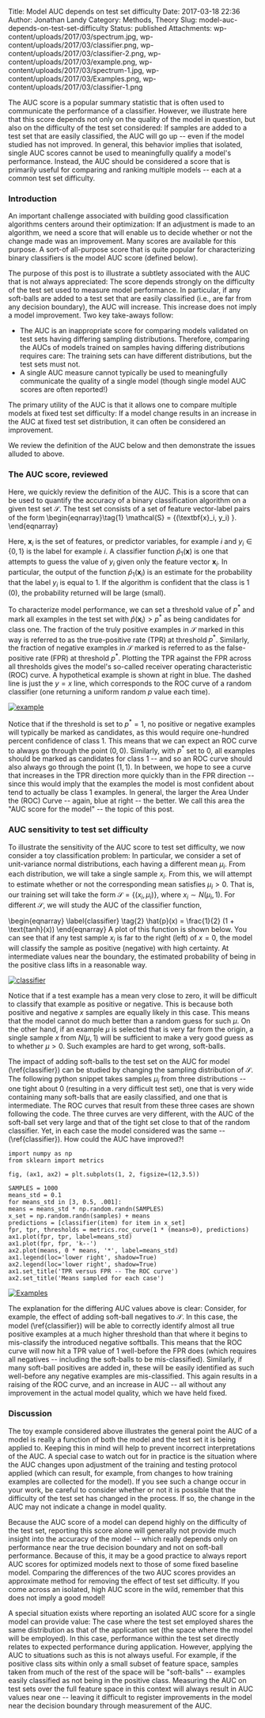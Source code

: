 Title: Model AUC depends on test set difficulty
Date: 2017-03-18 22:36
Author: Jonathan Landy
Category: Methods, Theory
Slug: model-auc-depends-on-test-set-difficulty
Status: published
Attachments: wp-content/uploads/2017/03/spectrum.jpg, wp-content/uploads/2017/03/classifier.png, wp-content/uploads/2017/03/classifier-2.png, wp-content/uploads/2017/03/example.png, wp-content/uploads/2017/03/spectrum-1.jpg, wp-content/uploads/2017/03/Examples.png, wp-content/uploads/2017/03/classifier-1.png

The AUC score is a popular summary statistic that is often used to communicate the performance of a classifier. However, we illustrate here that this score depends not only on the quality of the model in question, but also on the difficulty of the test set considered: If samples are added to a test set that are easily classified, the AUC will go up -- even if the model studied has not improved. In general, this behavior implies that isolated, single AUC scores cannot be used to meaningfully qualify a model's performance. Instead, the AUC should be considered a score that is primarily useful for comparing and ranking multiple models -- each at a common test set difficulty.





### Introduction

An important challenge associated with building good classification algorithms centers around their optimization: If an adjustment is made to an algorithm, we need a score that will enable us to decide whether or not the change made was an improvement. Many scores are available for this purpose. A sort-of all-purpose score that is quite popular for characterizing binary classifiers is the model AUC score (defined below).

The purpose of this post is to illustrate a subtlety associated with the AUC that is not always appreciated: The score depends strongly on the difficulty of the test set used to measure model performance. In particular, if any soft-balls are added to a test set that are easily classified (i.e., are far from any decision boundary), the AUC will increase. This increase does not imply a model improvement. Two key take-aways follow:

-   The AUC is an inappropriate score for comparing models validated on test sets having differing sampling distributions. Therefore, comparing the AUCs of models trained on samples having differing distributions requires care: The training sets can have different distributions, but the test sets must not.
-   A single AUC measure cannot typically be used to meaningfully communicate the quality of a single model (though single model AUC scores are often reported!)

The primary utility of the AUC is that it allows one to compare multiple models at fixed test set difficulty: If a model change results in an increase in the AUC at fixed test set distribution, it can often be considered an improvement.

We review the definition of the AUC below and then demonstrate the issues alluded to above.

### The AUC score, reviewed

Here, we quickly review the definition of the AUC. This is a score that can be used to quantify the accuracy of a binary classification algorithm on a given test set $\mathcal{S}$. The test set consists of a set of feature vector-label pairs of the form
\begin{eqnarray}\tag{1}
\mathcal{S} = \{(\textbf{x}_i, y_i) \}.
\end{eqnarray}

Here, $\textbf{x}_i$ is the set of features, or predictor variables, for example $i$ and $y_i \in \{0,1 \}$ is the label for example $i$. A classifier function $\hat{p}_1(\textbf{x})$ is one that attempts to guess the value of $y_i$ given only the feature vector $\textbf{x}_i$. In particular, the output of the function $\hat{p}_1(\textbf{x}_i)$ is an estimate for the probability that the label $y_i$ is equal to $1$. If the algorithm is confident that the class is $1$ ($0$), the probability returned will be large (small).

To characterize model performance, we can set a threshold value of $p^*$ and mark all examples in the test set with $\hat{p}(\textbf{x}_i) > p^*$ as being candidates for class one. The fraction of the truly positive examples in $\mathcal{S}$ marked in this way is referred to as the true-positive rate (TPR) at threshold $p^*$. Similarly, the fraction of negative examples in $\mathcal{S}$ marked is referred to as the false-positive rate (FPR) at threshold $p^*$. Plotting the TPR against the FPR across all thresholds gives the model's so-called receiver operating characteristic (ROC) curve. A hypothetical example is shown at right in blue. The dashed line is just the $y=x$ line, which corresponds to the ROC curve of a random classifier (one returning a uniform random $p$ value each time).

[![example]({static}/wp-content/uploads/2017/03/example.png)]({static}/wp-content/uploads/2017/03/example.png)

Notice that if the threshold is set to $p^* = 1$, no positive or negative examples will typically be marked as candidates, as this would require one-hundred percent confidence of class $1$. This means that we can expect an ROC curve to always go through the point $(0,0)$. Similarly, with $p^*$ set to $0$, all examples should be marked as candidates for class $1$ -- and so an ROC curve should also always go through the point $(1,1)$. In between, we hope to see a curve that increases in the TPR direction more quickly than in the FPR direction -- since this would imply that the examples the model is most confident about tend to actually be class $1$ examples. In general, the larger the Area Under the (ROC) Curve -- again, blue at right -- the better. We call this area the "AUC score for the model" -- the topic of this post.

### AUC sensitivity to test set difficulty

To illustrate the sensitivity of the AUC score to test set difficulty, we now consider a toy classification problem: In particular, we consider a set of unit-variance normal distributions, each having a different mean $\mu_i$. From each distribution, we will take a single sample $x_i$. From this, we will attempt to estimate whether or not the corresponding mean satisfies $\mu_i > 0$. That is, our training set will take the form $\mathcal{S} = \{(x_i, \mu_i)\}$, where $x_i \sim N(\mu_i, 1)$. For different $\mathcal{S}$, we will study the AUC of the classifier function,

\begin{eqnarray} \label{classifier} \tag{2}
\hat{p}(x) = \frac{1}{2} (1 + \text{tanh}(x))
\end{eqnarray}
A plot of this function is shown below. You can see that if any test sample $x_i$ is far to the right (left) of $x=0$, the model will classify the sample as positive (negative) with high certainty. At intermediate values near the boundary, the estimated probability of being in the positive class lifts in a reasonable way.

[![classifier]({static}/wp-content/uploads/2017/03/classifier-2.png)]({static}/wp-content/uploads/2017/03/classifier-2.png)

Notice that if a test example has a mean very close to zero, it will be difficult to classify that example as positive or negative. This is because both positive and negative $x$ samples are equally likely in this case. This means that the model cannot do much better than a random guess for such $\mu$. On the other hand, if an example $\mu$ is selected that is very far from the origin, a single sample $x$ from $N(\mu, 1)$ will be sufficient to make a very good guess as to whether $\mu > 0$. Such examples are hard to get wrong, soft-balls.

The impact of adding soft-balls to the test set on the AUC for model (\ref{classifier}) can be studied by changing the sampling distribution of $\mathcal{S}$. The following python snippet takes samples $\mu_i$ from three distributions -- one tight about $0$ (resulting in a very difficult test set), one that is very wide containing many soft-balls that are easily classified, and one that is intermediate. The ROC curves that result from these three cases are shown following the code. The three curves are very different, with the AUC of the soft-ball set very large and that of the tight set close to that of the random classifier. Yet, in each case the model considered was the same -- (\ref{classifier}). How could the AUC have improved?!

```
import numpy as np
from sklearn import metrics

fig, (ax1, ax2) = plt.subplots(1, 2, figsize=(12,3.5))

SAMPLES = 1000
means_std = 0.1
for means_std in [3, 0.5, .001]:
means = means_std * np.random.randn(SAMPLES)
x_set = np.random.randn(samples) + means
predictions = [classifier(item) for item in x_set]
fpr, tpr, thresholds = metrics.roc_curve(1 * (means>0), predictions)
ax1.plot(fpr, tpr, label=means_std)
ax1.plot(fpr, fpr, 'k--')
ax2.plot(means, 0 * means, '*', label=means_std)
ax1.legend(loc='lower right', shadow=True)
ax2.legend(loc='lower right', shadow=True)
ax1.set_title('TPR versus FPR -- The ROC curve')
ax2.set_title('Means sampled for each case')
```

[![Examples]({static}/wp-content/uploads/2017/03/Examples.png)]({static}/wp-content/uploads/2017/03/Examples.png)

The explanation for the differing AUC values above is clear: Consider, for example, the effect of adding soft-ball negatives to $\mathcal{S}$. In this case, the model (\ref{classifier}) will be able to correctly identify almost all true positive examples at a much higher threshold than that where it begins to mis-classify the introduced negative softballs. This means that the ROC curve will now hit a TPR value of $1$ well-before the FPR does (which requires all negatives -- including the soft-balls to be mis-classified). Similarly, if many soft-ball positives are added in, these will be easily identified as such well-before any negative examples are mis-classified. This again results in a raising of the ROC curve, and an increase in AUC -- all without any improvement in the actual model quality, which we have held fixed.

### Discussion

The toy example considered above illustrates the general point the AUC of a model is really a function of both the model and the test set it is being applied to. Keeping this in mind will help to prevent incorrect interpretations of the AUC. A special case to watch out for in practice is the situation where the AUC changes upon adjustment of the training and testing protocol applied (which can result, for example, from changes to how training examples are collected for the model). If you see such a change occur in your work, be careful to consider whether or not it is possible that the difficulty of the test set has changed in the process. If so, the change in the AUC may not indicate a change in model quality.

Because the AUC score of a model can depend highly on the difficulty of the test set, reporting this score alone will generally not provide much insight into the accuracy of the model -- which really depends only on performance near the true decision boundary and not on soft-ball performance. Because of this, it may be a good practice to always report AUC scores for optimized models next to those of some fixed baseline model. Comparing the differences of the two AUC scores provides an approximate method for removing the effect of test set difficulty. If you come across an isolated, high AUC score in the wild, remember that this does not imply a good model!

A special situation exists where reporting an isolated AUC score for a single model can provide value: The case where the test set employed shares the same distribution as that of the application set (the space where the model will be employed). In this case, performance within the test set directly relates to expected performance during application. However, applying the AUC to situations such as this is not always useful. For example, if the positive class sits within only a small subset of feature space, samples taken from much of the rest of the space will be "soft-balls" -- examples easily classified as not being in the positive class. Measuring the AUC on test sets over the full feature space in this context will always result in AUC values near one -- leaving it difficult to register improvements in the model near the decision boundary through measurement of the AUC.
